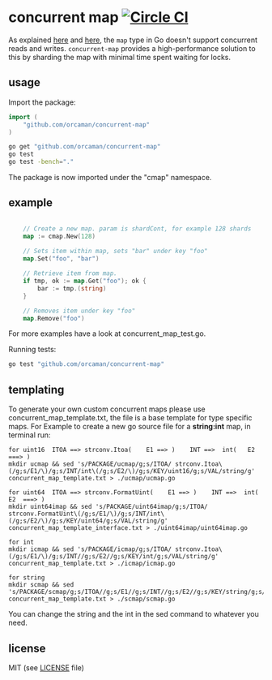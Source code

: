 # concurrent map [![Circle CI](https://circleci.com/gh/orcaman/concurrent-map.png?style=badge)](https://circleci.com/gh/orcaman/concurrent-map)

As explained [here](http://golang.org/doc/faq#atomic_maps) and [here](http://blog.golang.org/go-maps-in-action), the `map` type in Go doesn't support concurrent reads and writes. `concurrent-map` provides a high-performance solution to this by sharding the map with minimal time spent waiting for locks.

## usage

Import the package:

```go
import (
	"github.com/orcaman/concurrent-map"
)

```

```bash
go get "github.com/orcaman/concurrent-map"
go test
go test -bench="."
```

The package is now imported under the "cmap" namespace. 

## example

```go

	// Create a new map. param is shardCont, for example 128 shards
	map := cmap.New(128)
	
	// Sets item within map, sets "bar" under key "foo"
	map.Set("foo", "bar")

	// Retrieve item from map.
	if tmp, ok := map.Get("foo"); ok {
		bar := tmp.(string)
	}

	// Removes item under key "foo"
	map.Remove("foo")

```

For more examples have a look at concurrent_map_test.go.

Running tests:

```bash
go test "github.com/orcaman/concurrent-map"
```

## templating

To generate your own custom concurrent maps please use concurrent_map_template.txt, the file is a base template for type specific maps.
For Example to create a new go source file for a **string:int** map,
in terminal run:
```
for uint16  ITOA ==> strconv.Itoa(    E1 ==> )    INT ==>  int(   E2  ===> )
mkdir ucmap && sed 's/PACKAGE/ucmap/g;s/ITOA/ strconv.Itoa\(/g;s/E1/\)/g;s/INT/int\(/g;s/E2/\)/g;s/KEY/uint16/g;s/VAL/string/g' concurrent_map_template.txt > ./ucmap/ucmap.go

for uint64  ITOA ==> strconv.FormatUint(    E1 ==> )    INT ==>  int(   E2  ===> )
mkdir uint64imap && sed 's/PACKAGE/uint64imap/g;s/ITOA/ strconv.FormatUint\(/g;s/E1/\)/g;s/INT/int\(/g;s/E2/\)/g;s/KEY/uint64/g;s/VAL/string/g' concurrent_map_template_interface.txt > ./uint64imap/uint64imap.go

for int
mkdir icmap && sed 's/PACKAGE/icmap/g;s/ITOA/ strconv.Itoa\(/g;s/E1/\)/g;s/INT//g;s/E2//g;s/KEY/int/g;s/VAL/string/g' concurrent_map_template.txt > ./icmap/icmap.go

for string
mkdir scmap && sed 's/PACKAGE/scmap/g;s/ITOA//g;s/E1//g;s/INT//g;s/E2//g;s/KEY/string/g;s/VAL/string/g' concurrent_map_template.txt > ./scmap/scmap.go
```

You can change the string and the int in the sed command to whatever you need. 

## license 
MIT (see [LICENSE](https://github.com/orcaman/concurrent-map/blob/master/LICENSE) file)
